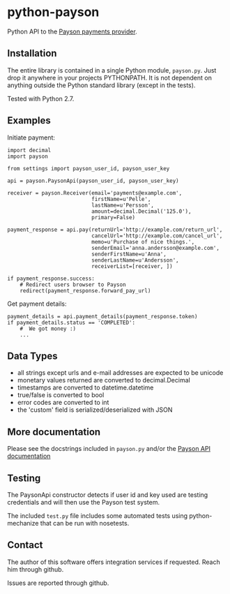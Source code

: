 # python-payson

Python API to the [Payson payments provider](http://www.payson.se).

## Installation
The entire library is contained in a single Python module, `payson.py`. Just drop it anywhere in your projects PYTHONPATH.
It is not dependent on anything outside the Python standard library (except in the tests). 

Tested with Python 2.7.

## Examples
Initiate payment:

    import decimal
    import payson

    from settings import payson_user_id, payson_user_key

    api = payson.PaysonApi(payson_user_id, payson_user_key)

    receiver = payson.Receiver(email='payments@example.com',
                               firstName=u'Pelle',
                               lastName=u'Persson',
                               amount=decimal.Decimal('125.0'),
                               primary=False)

    payment_response = api.pay(returnUrl='http://example.com/return_url',
                               cancelUrl='http://example.com/cancel_url',
                               memo=u'Purchase of nice things.',
                               senderEmail='anna.andersson@example.com',
                               senderFirstName=u'Anna',
                               senderLastName=u'Andersson',
                               receiverList=[receiver, ])
                           
    if payment_response.success:
        # Redirect users browser to Payson
        redirect(payment_response.forward_pay_url)

Get payment details:

    payment_details = api.payment_details(payment_response.token)
    if payment_details.status == 'COMPLETED':
        #  We got money :)
        ...

## Data Types
- all strings except urls and e-mail addresses are expected to be unicode 
- monetary values returned are converted to decimal.Decimal
- timestamps are converted to datetime.datetime
- true/false is converted to bool
- error codes are converted to int
- the 'custom' field is serialized/deserialized with JSON
        
## More documentation
Please see the docstrings included in `payson.py` and/or the [Payson API documentation](http://api.payson.se)

## Testing
The PaysonApi constructor detects if user id and key used are testing credentials and will then use the Payson test system.

The included `test.py` file includes some automated tests using python-mechanize that can be run with nosetests.

## Contact
The author of this software offers integration services if requested. Reach him through github.

Issues are reported through github.
